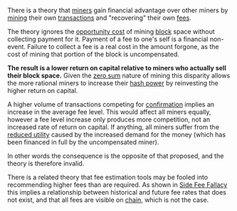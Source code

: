 There is a theory that [miners](Glossary#miner) gain financial advantage over other miners by [mining](Glossary#mine) their own [transactions](Glossary#transaction) and "recovering" their own [fees](Glossary#fee).

The theory ignores the [opportunity cost](https://en.m.wikipedia.org/wiki/Opportunity_cost) of mining [block](Glossary#block) space without collecting payment for it. Payment of a fee to one's self is a financial non-event. Failure to collect a fee is a real cost in the amount forgone, as the cost of mining that portion of the block is uncompensated.

**The result is a lower return on capital relative to miners who actually sell their block space.** Given the [zero sum](Zero-Sum-Property) nature of mining this disparity allows the more rational miners to increase their [hash power](Glossary#hash-power) by reinvesting the higher return on capital.

A higher volume of transactions competing for [confirmation](Glossary#confirmation) implies an increase in the average fee level. This would affect all miners equally, however a fee level increase only produces more competition, not an increased rate of return on capital. If anything, all miners suffer from the [reduced utility](Stability-Property) caused by the increased demand for the money (which has been financed in full by the uncompensated miner).

In other words the consequence is the opposite of that proposed, and the theory is therefore invalid.

There is a related theory that fee estimation tools may be fooled into recommending higher fees than are required. As shown in [Side Fee Fallacy](Side-Fee-Fallacy) this implies a relationship between historical and future fee rates that does not exist, and that all fees are visible on [chain](Glossary#chain), which is not the case.